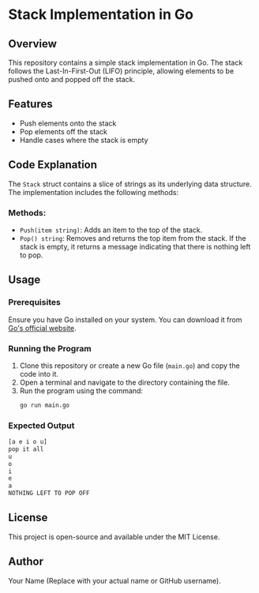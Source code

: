 # Stack Implementation in Go

## Overview
This repository contains a simple stack implementation in Go. The stack follows the Last-In-First-Out (LIFO) principle, allowing elements to be pushed onto and popped off the stack.

## Features
- Push elements onto the stack
- Pop elements off the stack
- Handle cases where the stack is empty

## Code Explanation
The `Stack` struct contains a slice of strings as its underlying data structure. The implementation includes the following methods:

### Methods:
- `Push(item string)`: Adds an item to the top of the stack.
- `Pop() string`: Removes and returns the top item from the stack. If the stack is empty, it returns a message indicating that there is nothing left to pop.

## Usage

### Prerequisites
Ensure you have Go installed on your system. You can download it from [Go's official website](https://golang.org/dl/).

### Running the Program
1. Clone this repository or create a new Go file (`main.go`) and copy the code into it.
2. Open a terminal and navigate to the directory containing the file.
3. Run the program using the command:
   ```sh
   go run main.go
   ```

### Expected Output
```sh
[a e i o u]
pop it all
u
o
i
e
a
NOTHING LEFT TO POP OFF
```

## License
This project is open-source and available under the MIT License.

## Author
Your Name (Replace with your actual name or GitHub username).

